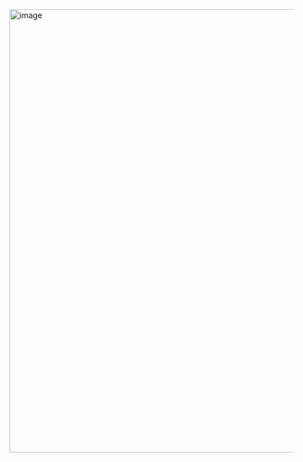 <img width="1917" height="786" alt="image" src="https://github.com/user-attachments/assets/4cb4bc76-7350-4bb6-9ece-1bb93f15cae0" />
